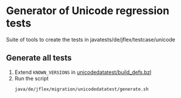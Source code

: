 # Generator of Unicode regression tests

Suite of tools to create the tests in javatests/de/jflex/testcase/unicode

## Generate all tests

1. Extend `KNOWN_VERSIONS` in [unicodedatatest/build_defs.bzl](unicodedatatest/build_defs.bzl)
2. Run the script    
   ```shell script
   java/de/jflex/migration/unicodedatatest/generate.sh
   ```
